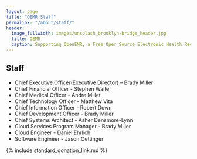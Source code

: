 ```yaml
---
layout: page
title: "OEMR Staff"
permalink: "/about/staff/"
header:
  image_fullwidth: images/unsplash_brooklyn-bridge_header.jpg
  title: OEMR
  caption: Supporting OpenEMR, a Free Open Source Electronic Health Record
---
```


## Staff
* Chief Executive Officer(Executive Director) – Brady Miller
* Chief Financial Officer - Stephen Waite
* Chief Medical Officer - Andre Millet
* Chief Technology Officer - Matthew Vita
* Chief Information Officer - Robert Down
* Chief Development Officer - Brady Miller
* Chief Systems Architect - Asher Densmore-Lynn
* Cloud Services Program Manager - Brady Miller
* Cloud Engineer - Daniel Ehrlich
* Software Engineer - Jason Oettinger

{% include standard_donation_link.md %}

